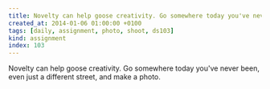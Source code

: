```yaml
---
title: Novelty can help goose creativity. Go somewhere today you've never been, even just a different street, and make a photo.
created_at: 2014-01-06 01:00:00 +0100
tags: [daily, assignment, photo, shoot, ds103]
kind: assignment
index: 103
---
```


Novelty can help goose creativity. Go somewhere today you've never been, even just a different street, and make a photo.
